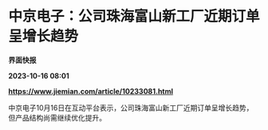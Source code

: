 # 中京电子：公司珠海富山新工厂近期订单呈增长趋势
**界面快报**

**2023-10-16 08:01**

**https://www.jiemian.com/article/10233081.html**

中京电子10月16日在互动平台表示，公司珠海富山新工厂近期订单呈增长趋势，但产品结构尚需继续优化提升。